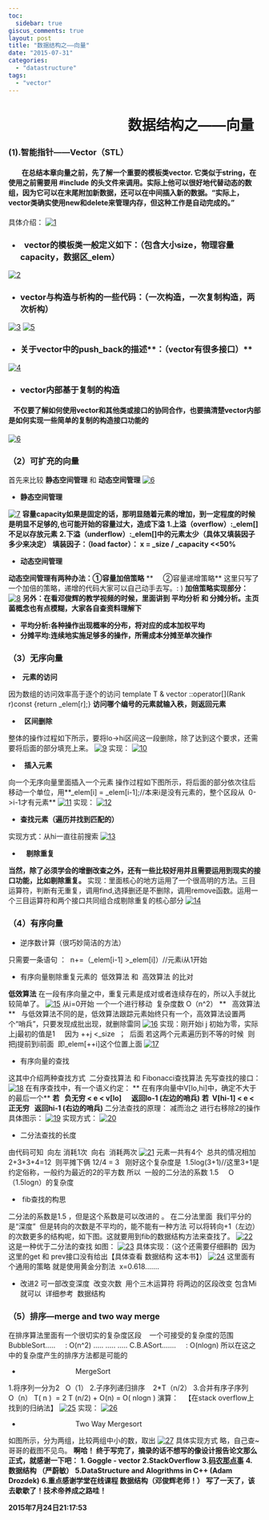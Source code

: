 ```yaml
---
toc:
  sidebar: true
giscus_comments: true
layout: post
title: "数据结构之——向量"
date: "2015-07-31"
categories: 
  - "datastructure"
tags: 
  - "vector"
---
```


#                                     **数据结构之——向量**

### (1).智能指针——Vector（STL）

####         **在总结本章向量之前，先了解一个重要的模板类**vector. **它类似于string，在使用之前需要用** #include<vector> **的**头文件来调用。实际上他可以很好地代替动态的数组，因为它可以在末尾附加新数据，还可以在中间插入新的数据。“实际上，vector类确实使用new和delete来管理内存，但这种工作是自动完成的。”

具体介绍： [![1](https://zhengliangliang.files.wordpress.com/2015/07/11.png)](https://zhengliangliang.files.wordpress.com/2015/07/11.png)

- ###   vector的模板类一般定义如下：（包含大小size，物理容量capacity，数据区_elem）
    

[![2](https://zhengliangliang.files.wordpress.com/2015/07/2.png)](https://zhengliangliang.files.wordpress.com/2015/07/2.png)

- ###  **vector与构造与析构的一些代码：（一次构造，一次复制构造，两次析构）**
    

[![3](https://zhengliangliang.files.wordpress.com/2015/07/3.png)](https://zhengliangliang.files.wordpress.com/2015/07/3.png) [![5](https://zhengliangliang.files.wordpress.com/2015/07/5.png)](https://zhengliangliang.files.wordpress.com/2015/07/5.png)

- ### 关于vector中的push_back的描述**：（vector有很多接口）**
    

[![4](https://zhengliangliang.files.wordpress.com/2015/07/4.png)](https://zhengliangliang.files.wordpress.com/2015/07/4.png)

- ### vector内部基于复制的构造
    

####    不仅要了解如何使用vector和其他类或接口的协同合作，也要搞清楚vector内部是如何实现一些简单的复制的构造接口功能的

[![6](https://zhengliangliang.files.wordpress.com/2015/07/6.png)](https://zhengliangliang.files.wordpress.com/2015/07/6.png)

### **（2）可扩充的向量**

首先来比较 **静态空间管理** 和 **动态空间管理** [![6](https://zhengliangliang.files.wordpress.com/2015/07/6.png)](https://zhengliangliang.files.wordpress.com/2015/07/6.png)

- **静态空间管理**

[![7](https://zhengliangliang.files.wordpress.com/2015/07/7.png)](https://zhengliangliang.files.wordpress.com/2015/07/7.png) **容量capacity如果是固定的话，那明显随着元素的增加，到一定程度的时候是明显不足够的,也可能开始的容量过大，造成下溢** **1.上溢（overflow）:_elem[]不足以存放元素** **2.下溢（underflow）:_elem[]中的元素太少（具体又填装因子多少来决定）** **填装因子：（load factor）： x = _size / _capacity <<50%**

- **动态空间管理**

**动态空间管理有两种办法：①容量加倍策略** **     ②容量递增策略** 这里只写了一个加倍的策略，递增的代码大家可以自己动手去写。: ) **加倍策略实现部分：** [![8](https://zhengliangliang.files.wordpress.com/2015/07/8.png)](https://zhengliangliang.files.wordpress.com/2015/07/8.png) **另外：在看邓俊辉的教学视频的时候，里面讲到 平均分析 和 分摊分析。主页菌概念也有点模糊，大家各自查资料理解下**

- **平均分析:各种操作出现概率的分布，将对应的成本加权平均**
- **分摊平均:连续地实施足够多的操作，所需成本分摊至单次操作**

### **（3）无序向量**

-  **元素的访问**

因为数组的访问效率高于逐个的访问 template <typename T> T & vector <T>::operator[](Rank r)const {return _elem[r];} **访问哪个编号的元素就输入秩，则返回元素**

-   **区间删除**

整体的操作过程如下所示，要将lo->hi区间这一段删除，除了达到这个要求，还需要将后面的部分填充上来。 [![9](https://zhengliangliang.files.wordpress.com/2015/07/9.png)](https://zhengliangliang.files.wordpress.com/2015/07/9.png) 实现： [![10](https://zhengliangliang.files.wordpress.com/2015/07/10.png)](https://zhengliangliang.files.wordpress.com/2015/07/10.png)

-   **插入元素**

向一个无序向量里面插入一个元素 操作过程如下图所示，将后面的部分依次往后移动一个单位，用**_elem[i] = _elem[i-1];//本来i是没有元素的，整个区段从  0->i-1才有元素** [![11](https://zhengliangliang.files.wordpress.com/2015/07/111.png)](https://zhengliangliang.files.wordpress.com/2015/07/111.png) 实现： [![12](https://zhengliangliang.files.wordpress.com/2015/07/121.png)](https://zhengliangliang.files.wordpress.com/2015/07/121.png)

- **查找元素（遍历并找到匹配的）**

实现方式：从hi一直往前搜索 [![13](https://zhengliangliang.files.wordpress.com/2015/07/13.png)](https://zhengliangliang.files.wordpress.com/2015/07/13.png)

-    **剔除重复**

 **当然，除了必须学会的增删改查之外，还有一些比较好用并且需要运用到现实的接口功能，比如剔除重复。** 实现：里面核心的地方运用了一个很高明的方法。三目运算符，判断有无重复，调用find,选择删还是不删除，调用remove函数。运用一个三目运算符和两个接口共同组合成剔除重复的核心部分 [![14](https://zhengliangliang.files.wordpress.com/2015/07/14.png)](https://zhengliangliang.files.wordpress.com/2015/07/14.png)

### **（4）有序向量**

- 逆序数计算（很巧妙简洁的方法）

只需要一条语句 ：  n+=（_elem[i-1] >_elem[i]）//元素i从1开始

- 有序向量剔除重复元素的  低效算法 和  高效算法 的比对

 **低效算法** 在一段有序向量之中，重复元素是成对或者连续存在的，所以入手就比较简单了。 [![15](https://zhengliangliang.files.wordpress.com/2015/07/15.png)](https://zhengliangliang.files.wordpress.com/2015/07/15.png) 从i=0开始 一个一个进行移动  复杂度数 O（n^2） **   高效算法**   与低效算法不同的是，低效算法跟踪元素始终只有一个，高效算法设置两个“哨兵”，只要发现成批出现，就删除雷同 [![16](https://zhengliangliang.files.wordpress.com/2015/07/16.png)](https://zhengliangliang.files.wordpress.com/2015/07/16.png) 实现：刚开始i j 初始为零，实际上j最初的值是1     因为 ++j <_size  ；  后面 若这两个元素遍历到不等的时候  则把j提前到i前面  即_elem[++i]这个位置上面 [![17](https://zhengliangliang.files.wordpress.com/2015/07/17.png)](https://zhengliangliang.files.wordpress.com/2015/07/17.png)

- 有序向量的查找

这其中介绍两种查找方式  二分查找算法 和 Fibonacci查找算法 先写查找的接口： [![18](https://zhengliangliang.files.wordpress.com/2015/07/18.png)](https://zhengliangliang.files.wordpress.com/2015/07/18.png) 在有序查找中，有一个语义约定： ** 在有序向量中V[lo,hi]中，确定不大于的最后一个** **若   负无穷 < e < v[lo]      返回lo-1 (左边的哨兵)** **若  V[hi-1] < e < 正无穷   返回hi-1 (右边的哨兵)** 二分法查找的原理： 减而治之 进行右移除2的操作 具体图示： [![19](https://zhengliangliang.files.wordpress.com/2015/07/19.png)](https://zhengliangliang.files.wordpress.com/2015/07/19.png) 实现方式： [![20](https://zhengliangliang.files.wordpress.com/2015/07/20.png)](https://zhengliangliang.files.wordpress.com/2015/07/20.png)

- 二分法查找的长度

由代码可知  向左 消耗1次  向右  消耗两次 [![21](https://zhengliangliang.files.wordpress.com/2015/07/21.png)](https://zhengliangliang.files.wordpress.com/2015/07/21.png) 元素一共有4个  总共的情况相加2+3+3+4=12  则平摊下俩 12/4 = 3   刚好这个复杂度是  1.5log(3+1)//这里3+1是约定俗称，一般约为最近的2的平方数 所以  一般的二分法的系数 1.5     O（1.5logn）的复杂度

-  fib查找的构思

二分法的系数是1.5 ，但是这个系数是可以改进的 。 在二分法里面  我们平分的是“深度”  但是转向的次数是不平均的，能不能有一种方法 可以将转向+1（左边）的次数更多的结构呢，如下图。这就要用到fib的数据结构方法来查找了。 [![22](https://zhengliangliang.files.wordpress.com/2015/07/22.png)](https://zhengliangliang.files.wordpress.com/2015/07/22.png) 这是一种优于二分法的查找 如图： [![23](https://zhengliangliang.files.wordpress.com/2015/07/23.png)](https://zhengliangliang.files.wordpress.com/2015/07/23.png) 具体实现：（这个还需要仔细斟酌  因为这里的get 和 prev接口没有给出【具体查看 数据结构 这本书】） [![24](https://zhengliangliang.files.wordpress.com/2015/07/24.png)](https://zhengliangliang.files.wordpress.com/2015/07/24.png) 这里面有个通用的策略 就是使用黄金分割法  x=0.618.......

- 改进2 可一部改变深度  改变次数  用个三木运算符 将两边的区段改变 包含Mi就可以  详细参考  数据结构

### （5）排序—merge and two way merge

在排序算法里面有一个很切实的复杂度区段    一个可接受的复杂度的范围 BubbleSort.....     : O(n^2) ..... ..... ..... C.B.ASort.......     : O(nlogn) 所以在这之中的复杂度产生的排序方法都是可能的

-                             MergeSort

1.将序列一分为2   O（1） 2.子序列递归排序    2*T（n/2） 3.合并有序子序列    O（n） T( n )  = 2 T (n/2) + O(n) = O( nlogn ) 演算：   【在stack overflow上找到的归纳法】 [![25](https://zhengliangliang.files.wordpress.com/2015/07/25.png)](https://zhengliangliang.files.wordpress.com/2015/07/25.png) 实现： [![26](https://zhengliangliang.files.wordpress.com/2015/07/26.png)](https://zhengliangliang.files.wordpress.com/2015/07/26.png)

-                             Two Way Mergesort

如图所示，分为两组，比较两组中小的数，取出 [![27](https://zhengliangliang.files.wordpress.com/2015/07/27.png)](https://zhengliangliang.files.wordpress.com/2015/07/27.png) 具体实现方式 略，自己查~ 哥哥的截图不见鸟。 **啊哈！ 终于写完了，摘录的话不想写的像设计报告论文那么正式，就感谢一下吧：** **1. Goggle - vector** **2.StackOverflow** **3.[码农那点事](http://site.douban.com/195171/widget/notes/11653302/note/249892337/)** **4. 数据结构 （严蔚敏）** **5.DataStructure and Alogrithms in C++ (Adam Drozdek)** **6.重点感谢学堂在线课程 数据结构（邓俊辉老师！）** **写了一天了，该去歇歇了！技术帝养成之路哇！** 

 **2015年7月24日21:17:53**
